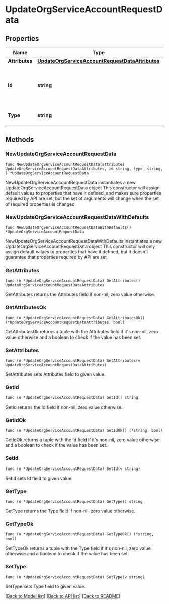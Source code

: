 # UpdateOrgServiceAccountRequestData

## Properties

Name | Type | Description | Notes
------------ | ------------- | ------------- | -------------
**Attributes** | [**UpdateOrgServiceAccountRequestDataAttributes**](UpdateOrgServiceAccountRequestDataAttributes.md) |  | 
**Id** | **string** | The ID of the service account. Must match the id in the url path. | 
**Type** | **string** | The Resource type. | 

## Methods

### NewUpdateOrgServiceAccountRequestData

`func NewUpdateOrgServiceAccountRequestData(attributes UpdateOrgServiceAccountRequestDataAttributes, id string, type_ string, ) *UpdateOrgServiceAccountRequestData`

NewUpdateOrgServiceAccountRequestData instantiates a new UpdateOrgServiceAccountRequestData object
This constructor will assign default values to properties that have it defined,
and makes sure properties required by API are set, but the set of arguments
will change when the set of required properties is changed

### NewUpdateOrgServiceAccountRequestDataWithDefaults

`func NewUpdateOrgServiceAccountRequestDataWithDefaults() *UpdateOrgServiceAccountRequestData`

NewUpdateOrgServiceAccountRequestDataWithDefaults instantiates a new UpdateOrgServiceAccountRequestData object
This constructor will only assign default values to properties that have it defined,
but it doesn't guarantee that properties required by API are set

### GetAttributes

`func (o *UpdateOrgServiceAccountRequestData) GetAttributes() UpdateOrgServiceAccountRequestDataAttributes`

GetAttributes returns the Attributes field if non-nil, zero value otherwise.

### GetAttributesOk

`func (o *UpdateOrgServiceAccountRequestData) GetAttributesOk() (*UpdateOrgServiceAccountRequestDataAttributes, bool)`

GetAttributesOk returns a tuple with the Attributes field if it's non-nil, zero value otherwise
and a boolean to check if the value has been set.

### SetAttributes

`func (o *UpdateOrgServiceAccountRequestData) SetAttributes(v UpdateOrgServiceAccountRequestDataAttributes)`

SetAttributes sets Attributes field to given value.


### GetId

`func (o *UpdateOrgServiceAccountRequestData) GetId() string`

GetId returns the Id field if non-nil, zero value otherwise.

### GetIdOk

`func (o *UpdateOrgServiceAccountRequestData) GetIdOk() (*string, bool)`

GetIdOk returns a tuple with the Id field if it's non-nil, zero value otherwise
and a boolean to check if the value has been set.

### SetId

`func (o *UpdateOrgServiceAccountRequestData) SetId(v string)`

SetId sets Id field to given value.


### GetType

`func (o *UpdateOrgServiceAccountRequestData) GetType() string`

GetType returns the Type field if non-nil, zero value otherwise.

### GetTypeOk

`func (o *UpdateOrgServiceAccountRequestData) GetTypeOk() (*string, bool)`

GetTypeOk returns a tuple with the Type field if it's non-nil, zero value otherwise
and a boolean to check if the value has been set.

### SetType

`func (o *UpdateOrgServiceAccountRequestData) SetType(v string)`

SetType sets Type field to given value.



[[Back to Model list]](../README.md#documentation-for-models) [[Back to API list]](../README.md#documentation-for-api-endpoints) [[Back to README]](../README.md)


